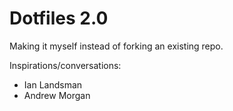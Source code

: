 # Dotfiles 2.0

Making it myself instead of forking an existing repo.

Inspirations/conversations:
- Ian Landsman
- Andrew Morgan

